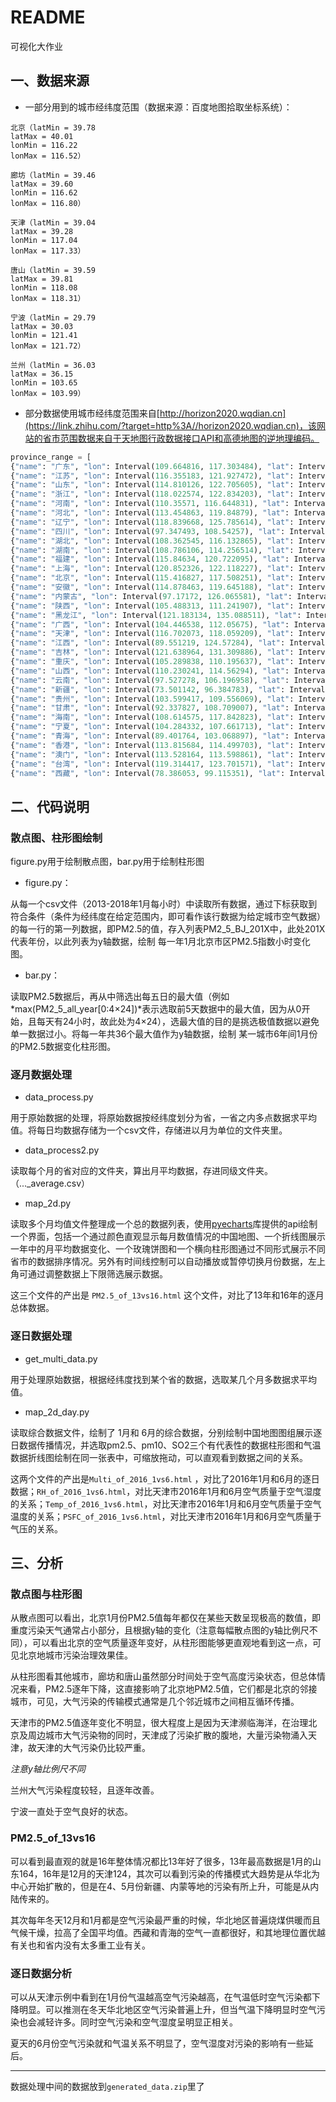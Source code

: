 # README

可视化大作业

## 一、数据来源

- 一部分用到的城市经纬度范围（数据来源：百度地图拾取坐标系统）：

```
北京（latMin = 39.78
latMax = 40.01
lonMin = 116.22
lonMax = 116.52）

廊坊（latMin = 39.46
latMax = 39.60
lonMin = 116.62
lonMax = 116.80）

天津（latMin = 39.04
latMax = 39.28
lonMin = 117.04
lonMax = 117.33）

唐山（latMin = 39.59
latMax = 39.81
lonMin = 118.08
lonMax = 118.31）

宁波（latMin = 29.79
latMax = 30.03
lonMin = 121.41
lonMax = 121.72）

兰州（latMin = 36.03
latMax = 36.15
lonMin = 103.65
lonMax = 103.99）
```

- 部分数据使用城市经纬度范围来自[http://horizon2020.wqdian.cn](https://link.zhihu.com/?target=http%3A//horizon2020.wqdian.cn)，该网站的省市范围数据来自于天地图行政数据接口API和高德地图的逆地理编码。

```py
province_range = [
{"name": "广东", "lon": Interval(109.664816, 117.303484), "lat": Interval(20.223273, 25.519951)},
{"name": "江苏", "lon": Interval(116.355183, 121.927472), "lat": Interval(30.76028, 35.127197)},
{"name": "山东", "lon": Interval(114.810126, 122.705605), "lat": Interval(34.377357, 38.399928)},
{"name": "浙江", "lon": Interval(118.022574, 122.834203), "lat": Interval(26.643625, 31.182556)},
{"name": "河南", "lon": Interval(110.35571, 116.644831), "lat": Interval(31.3844, 36.366508)},
{"name": "河北", "lon": Interval(113.454863, 119.84879), "lat": Interval(36.048718, 42.615453)},
{"name": "辽宁", "lon": Interval(118.839668, 125.785614), "lat": Interval(38.72154, 43.488548)},
{"name": "四川", "lon": Interval(97.347493, 108.54257), "lat": Interval(26.048207, 34.315239)},
{"name": "湖北", "lon": Interval(108.362545, 116.132865), "lat": Interval(29.032769, 33.272876)},
{"name": "湖南", "lon": Interval(108.786106, 114.256514), "lat": Interval(24.643089, 30.1287)},
{"name": "福建", "lon": Interval(115.84634, 120.722095), "lat": Interval(23.500683, 28.317231)},
{"name": "上海", "lon": Interval(120.852326, 122.118227), "lat": Interval(30.691701, 31.874634)},
{"name": "北京", "lon": Interval(115.416827, 117.508251), "lat": Interval(39.442078, 41.058964)},
{"name": "安徽", "lon": Interval(114.878463, 119.645188), "lat": Interval(29.395191, 34.65234)},
{"name": "内蒙古", "lon": Interval(97.17172, 126.065581), "lat": Interval(37.406647, 53.333779)},
{"name": "陕西", "lon": Interval(105.488313, 111.241907), "lat": Interval(31.706862, 39.582532)},
{"name": "黑龙江", "lon": Interval(121.183134, 135.088511), "lat": Interval(43.422993, 53.560901)},
{"name": "广西", "lon": Interval(104.446538, 112.05675), "lat": Interval(20.902306, 26.388528)},
{"name": "天津", "lon": Interval(116.702073, 118.059209), "lat": Interval(38.554824, 40.251765)},
{"name": "江西", "lon": Interval(89.551219, 124.57284), "lat": Interval(8.972204, 40.256391)},
{"name": "吉林", "lon": Interval(121.638964, 131.309886), "lat": Interval(40.864207, 46.302152)},
{"name": "重庆", "lon": Interval(105.289838, 110.195637), "lat": Interval(28.164706, 32.204171)},
{"name": "山西", "lon": Interval(110.230241, 114.56294), "lat": Interval(34.583784, 40.744953)},
{"name": "云南", "lon": Interval(97.527278, 106.196958), "lat": Interval(21.142312, 29.225286)},
{"name": "新疆", "lon": Interval(73.501142, 96.384783), "lat": Interval(34.336146, 49.183097)},
{"name": "贵州", "lon": Interval(103.599417, 109.556069), "lat": Interval(24.620914, 29.224344)},
{"name": "甘肃", "lon": Interval(92.337827, 108.709007), "lat": Interval(32.596328, 42.794532)},
{"name": "海南", "lon": Interval(108.614575, 117.842823), "lat": Interval(8.30204, 20.16146)},
{"name": "宁夏", "lon": Interval(104.284332, 107.661713), "lat": Interval(35.238497, 39.387783)},
{"name": "青海", "lon": Interval(89.401764, 103.068897), "lat": Interval(31.600668, 39.212599)},
{"name": "香港", "lon": Interval(113.815684, 114.499703), "lat": Interval(22.134935, 22.566546)},
{"name": "澳门", "lon": Interval(113.528164, 113.598861), "lat": Interval(22.109142, 22.217034)},
{"name": "台湾", "lon": Interval(119.314417, 123.701571), "lat": Interval(21.896939, 25.938831)},
{"name": "西藏", "lon": Interval(78.386053, 99.115351), "lat": Interval(26.853453, 36.484529)}]
```

## 二、代码说明

### 散点图、柱形图绘制

figure.py用于绘制散点图，bar.py用于绘制柱形图

- figure.py：

从每一个csv文件（2013-2018年1月每小时）中读取所有数据，通过下标获取到符合条件（条件为经纬度在给定范围内，即可看作该行数据为给定城市空气数据）的每一行的第一列数据，即PM2.5的值，存入列表PM2_5_BJ_201X中，此处201X代表年份，以此列表为y轴数据，绘制 每一年1月北京市区PM2.5指数小时变化图。

- bar.py：

读取PM2.5数据后，再从中筛选出每五日的最大值（例如*max(PM2_5_all_year[0:4×24])*表示选取前5天数据中的最大值，因为从0开始，且每天有24小时，故此处为4×24），选最大值的目的是挑选极值数据以避免单一数据过小。将每一年共36个最大值作为y轴数据，绘制 某一城市6年间1月份的PM2.5数据变化柱形图。

### 逐月数据处理

- data_process.py 

用于原始数据的处理，将原始数据按经纬度划分为省，一省之内多点数据求平均值。将每日均数据存储为一个csv文件，存储进以月为单位的文件夹里。

- data_process2.py 

读取每个月的省对应的文件夹，算出月平均数据，存进同级文件夹。（..._average.csv）

- map_2d.py 

读取多个月均值文件整理成一个总的数据列表，使用[pyecharts](https://pyecharts.org/#/)库提供的api绘制一个界面，包括一个通过颜色直观显示每月数值情况的中国地图、一个折线图展示一年中的月平均数据变化、一个玫瑰饼图和一个横向柱形图通过不同形式展示不同省市的数据排序情况。另外有时间线控制可以自动播放或暂停切换月份数据，左上角可通过调整数据上下限筛选展示数据。

这三个文件的产出是 `PM2.5_of_13vs16.html` 这个文件，对比了13年和16年的逐月总体数据。

### 逐日数据处理

- get_multi_data.py 

用于处理原始数据，根据经纬度找到某个省的数据，选取某几个月多数据求平均值。

- map_2d_day.py 

读取综合数据文件，绘制了 1月和 6月的综合数据，分别绘制中国地图图组展示逐日数据传播情况，并选取pm2.5、pm10、SO2三个有代表性的数据柱形图和气温数据折线图绘制在同一张表中，可缩放拖动，可以直观看到数据之间的关系。

这两个文件的产出是`Multi_of_2016_1vs6.html` ，对比了2016年1月和6月的逐日数据；`RH_of_2016_1vs6.html`，对比天津市2016年1月和6月空气质量于空气湿度的关系；`Temp_of_2016_1vs6.html`，对比天津市2016年1月和6月空气质量于空气温度的关系；`PSFC_of_2016_1vs6.html`，对比天津市2016年1月和6月空气质量于气压的关系。

## 三、分析

### 散点图与柱形图

从散点图可以看出，北京1月份PM2.5值每年都仅在某些天数呈现极高的数值，即重度污染天气通常占小部分，且根据y轴的变化（注意每幅散点图的y轴比例尺不同），可以看出北京的空气质量逐年变好，从柱形图能够更直观地看到这一点，可见北京地城市污染治理效果佳。

从柱形图看其他城市，廊坊和唐山虽然部分时间处于空气高度污染状态，但总体情况来看，PM2.5逐年下降，这直接影响了北京地PM2.5值，它们都是北京的邻接城市，可见，大气污染的传输模式通常是几个邻近城市之间相互循环传播。

天津市的PM2.5值逐年变化不明显，很大程度上是因为天津濒临海洋，在治理北京及周边城市大气污染物的同时，天津成了污染扩散的腹地，大量污染物涌入天津，故天津的大气污染仍比较严重。

*注意y轴比例尺不同*

兰州大气污染程度较轻，且逐年改善。

宁波一直处于空气良好的状态。

### PM2.5_of_13vs16

可以看到最直观的就是16年整体情况都比13年好了很多，13年最高数据是1月的山东164，16年是12月的天津124，其次可以看到污染的传播模式大趋势是从华北为中心开始扩散的，但是在4、5月份新疆、内蒙等地的污染有所上升，可能是从内陆传来的。

其次每年冬天12月和1月都是空气污染最严重的时候，华北地区普遍烧煤供暖而且气候干燥，拉高了全国平均值。西藏和青海的空气一直都很好，和其地理位置优越有关也和省内没有太多重工业有关。

### 逐日数据分析

可以从天津示例中看到在1月份气温越高空气污染越高，在气温低时空气污染都下降明显。可以推测在冬天华北地区空气污染普遍上升，但当气温下降明显时空气污染也会减轻许多。同时空气污染和空气湿度呈明显正相关。

夏天的6月份空气污染就和气温关系不明显了，空气湿度对污染的影响有一些延后。



---

数据处理中间的数据放到`generated_data.zip`里了

